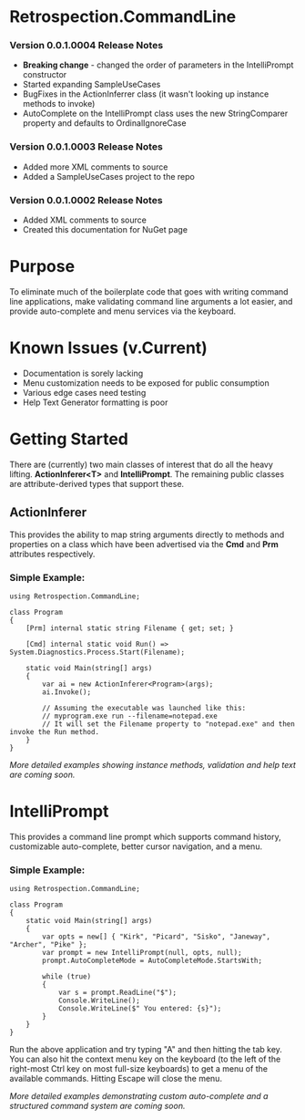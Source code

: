 # Retrospection.CommandLine

### Version 0.0.1.0004 Release Notes
- **Breaking change** - changed the order of parameters in the IntelliPrompt constructor
- Started expanding SampleUseCases
- BugFixes in the ActionInferrer class (it wasn't looking up instance methods to invoke)
- AutoComplete on the IntelliPrompt class uses the new StringComparer property and defaults to OrdinalIgnoreCase


### Version 0.0.1.0003 Release Notes
- Added more XML comments to source
- Added a SampleUseCases project to the repo

### Version 0.0.1.0002 Release Notes
- Added XML comments to source
- Created this documentation for NuGet page

# Purpose
To eliminate much of the boilerplate code that goes with writing command line applications, make validating command line arguments a lot easier, and provide auto-complete and menu services via the keyboard.

# Known Issues (v.Current)
- Documentation is sorely lacking
- Menu customization needs to be exposed for public consumption
- Various edge cases need testing
- Help Text Generator formatting is poor

# Getting Started
There are (currently) two main classes of interest that do all the heavy lifting.  **ActionInferer\<T\>** and **IntelliPrompt**.  The remaining public classes are attribute-derived types that support these.

## ActionInferer
This provides the ability to map string arguments directly to methods and properties on a class which have been advertised via the **Cmd** and **Prm** attributes respectively.  

### Simple Example:
```
using Retrospection.CommandLine;

class Program
{
    [Prm] internal static string Filename { get; set; }

    [Cmd] internal static void Run() => System.Diagnostics.Process.Start(Filename);
    
    static void Main(string[] args)
    {
        var ai = new ActionInferer<Program>(args);
        ai.Invoke();

        // Assuming the executable was launched like this:
        // myprogram.exe run --filename=notepad.exe
        // It will set the Filename property to "notepad.exe" and then invoke the Run method.
    }
}
```
*More detailed examples showing instance methods, validation and help text are coming soon.*


# IntelliPrompt
This provides a command line prompt which supports command history, customizable auto-complete, better cursor navigation, and a menu.

### Simple Example:
```
using Retrospection.CommandLine;

class Program
{
    static void Main(string[] args)
    {
        var opts = new[] { "Kirk", "Picard", "Sisko", "Janeway", "Archer", "Pike" };
        var prompt = new IntelliPrompt(null, opts, null);
        prompt.AutoCompleteMode = AutoCompleteMode.StartsWith;
        
        while (true)
        {
            var s = prompt.ReadLine("$");
            Console.WriteLine();
            Console.WriteLine($" You entered: {s}");
        }
    }
}
```
Run the above application and try typing "A" and then hitting the tab key.  You can also hit the context menu key on the keyboard (to the left of the right-most Ctrl key on most full-size keyboards) to get a menu of the available commands.  Hitting Escape will close the menu.

*More detailed examples demonstrating custom auto-complete and a structured command system are coming soon.*

